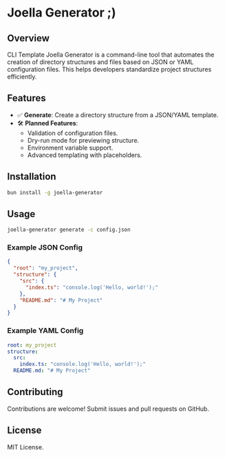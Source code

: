 # Joella Generator ;)

## Overview
CLI Template Joella Generator is a command-line tool that automates the creation of directory structures and files based on JSON or YAML configuration files. This helps developers standardize project structures efficiently.

## Features
- ✅ **Generate**: Create a directory structure from a JSON/YAML template.
- 🛠️ **Planned Features**:
  - Validation of configuration files.
  - Dry-run mode for previewing structure.
  - Environment variable support.
  - Advanced templating with placeholders.

## Installation
```sh
bun install -g joella-generator
```

## Usage
```sh
joella-generator generate -c config.json 
```

### Example JSON Config
```json
{
  "root": "my_project",
  "structure": {
    "src": {
      "index.ts": "console.log('Hello, world!');"
    },
    "README.md": "# My Project"
  }
}
```

### Example YAML Config
```yaml
root: my_project
structure:
  src:
    index.ts: "console.log('Hello, world!');"
  README.md: "# My Project"
```

## Contributing
Contributions are welcome! Submit issues and pull requests on GitHub.

## License
MIT License.

